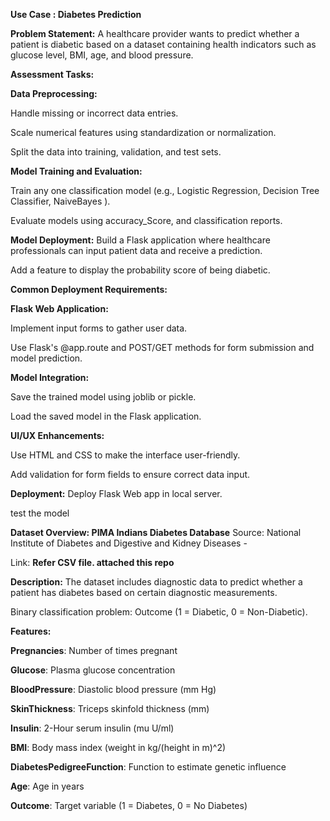 **Use Case : Diabetes Prediction**

**Problem Statement:**
A healthcare provider wants to predict whether a patient is diabetic based on a dataset containing health indicators such as glucose level, BMI, age, and blood pressure.

**Assessment Tasks:**

**Data Preprocessing:**

Handle missing or incorrect data entries.

Scale numerical features using standardization or normalization.

Split the data into training, validation, and test sets.

**Model Training and Evaluation:**

Train any one classification model (e.g., Logistic Regression, Decision Tree Classifier, NaiveBayes ).

Evaluate models using accuracy_Score, and classification reports.

**Model Deployment:**
Build a Flask application where healthcare professionals can input patient data and receive a prediction.

Add a feature to display the probability score of being diabetic.

**Common Deployment Requirements:**

**Flask Web Application:**

Implement input forms to gather user data.

Use Flask's @app.route and POST/GET methods for form submission and model prediction.

**Model Integration:**

Save the trained model using joblib or pickle.

Load the saved model in the Flask application.

**UI/UX Enhancements:**

Use HTML and CSS to make the interface user-friendly.

Add validation for form fields to ensure correct data input.

**Deployment:**
Deploy Flask Web app in local server.

test the model 

**Dataset Overview: PIMA Indians Diabetes Database**
Source: National Institute of Diabetes and Digestive and Kidney Diseases  - 

Link: **Refer CSV file. attached this repo**

**Description:**
The dataset includes diagnostic data to predict whether a patient has diabetes based on certain diagnostic measurements.

Binary classification problem: Outcome (1 = Diabetic, 0 = Non-Diabetic).

**Features:**

**Pregnancies**: Number of times pregnant

**Glucose**: Plasma glucose concentration

**BloodPressure**: Diastolic blood pressure (mm Hg)

**SkinThickness**: Triceps skinfold thickness (mm)

**Insulin**: 2-Hour serum insulin (mu U/ml)

**BMI**: Body mass index (weight in kg/(height in m)^2)

**DiabetesPedigreeFunction**: Function to estimate genetic influence

**Age**: Age in years

**Outcome**: Target variable (1 = Diabetes, 0 = No Diabetes)


